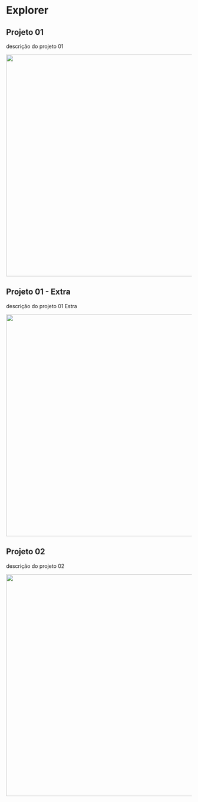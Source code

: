 # Explorer

## Projeto 01

descrição do projeto 01

<p align="center">
  <img src="https://user-images.githubusercontent.com/14807515/210085576-76ece236-8b50-4661-aa99-22d8e9af9041.PNG" width="600px" />
</p>

## Projeto 01 - Extra

descrição do projeto 01 Estra

<p align="center">
  <img src="https://user-images.githubusercontent.com/14807515/210087331-47d3eeef-e781-49cc-b672-0c78766cbad7.PNG" width="600px" />
</p>

## Projeto 02

descrição do projeto 02

<p align="center">
  <img src="https://user-images.githubusercontent.com/14807515/210090741-1fc08dc0-27ee-4959-8588-4282ae2fa086.png" width="600px" />
</p>
